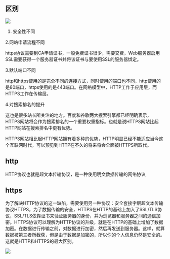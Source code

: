 

## 区别

![](https://tva1.sinaimg.cn/large/007S8ZIlgy1gj09pjdus5j310g0j2god.jpg)

1. 安全性不同

2.网站申请流程不同

https协议需要到CA申请证书，一般免费证书很少，需要交费，Web服务器启用SSL需要获得一个服务器证书并将该证书与要使用SSL的服务器绑定。

3.默认端口不同

http和https使用的是完全不同的连接方式，同时使用的端口也不同，http使用的是80端口，https使用的是443端口。在网络模型中，HTTP工作于应用层，而HTTPS工作在传输层。

4.对搜索排名的提升

这也是很多站长所关注的地方。百度和谷歌两大搜索引擎都已经明确表示，HTTPS网站将会作为搜索排名的一个重要权重指标。也就是说HTTPS网站比起HTTP网站在搜索排名中更有优势。

HTTPS网站相比起HTTP网站拥有着多种的优势，HTTP明显已经不能适应当今这个互联网时代，可以预见到HTTP在不久的将来将会全面被HTTPS所取代。

## http
HTTP协议也就是超文本传输协议，是一种使用明文数据传输的网络协议

## https

为了解决HTTP协议的这一缺陷，需要使用另一种协议：安全套接字层超文本传输协议HTTPS，为了数据传输的安全，HTTPS在HTTP的基础上加入了SSL/TLS协议，SSL/TLS依靠证书来验证服务器的身份，并为浏览器和服务器之间的通信加密。HTTPS协议可以理解为HTTP协议的升级，就是在HTTP的基础上增加了数据加密。在数据进行传输之前，对数据进行加密，然后再发送到服务器。这样，就算数据被第三者所截获，但是由于数据是加密的，所以你的个人信息仍然是安全的。这就是HTTP和HTTPS的最大区别。

![](https://tva1.sinaimg.cn/large/007S8ZIlgy1gj09qsu0hnj313y0lstc2.jpg)





















